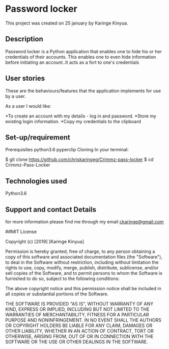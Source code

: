 # Password locker
 This project was created on 25 january by 
  Karinge Kinyua.

## Description

Password locker is a Python application that enables one to hide his or her credentials of their accounts.
This enables one to even hide information before initiating an account..It acts as a fort to one's credentials


## User stories
 
These are the behaviours/features that the application implements for use by a user.

As a user I would like:

*To create an account with my details - log in and password.
*Store my existing login information.
*Copy my credentials to the clipboard



## Set-up/requirement 
Prerequisites
python3.6
pyperclip
Cloning
In your terminal:

  $ git clone https://github.com/chriskaringeg/Crimmz-pass-locker
  $ cd Crimmz-Pass-Locker
## Technologies used
 Python3.6
## Support and contact Details
 for more information please find me through my email ckaringe@gmail.com

##MIT License

Copyright (c) [2019] [Karinge Kinyua]

Permission is hereby granted, free of charge, to any person obtaining a copy
of this software and associated documentation files (the "Software"), to deal
in the Software without restriction, including without limitation the rights
to use, copy, modify, merge, publish, distribute, sublicense, and/or sell
copies of the Software, and to permit persons to whom the Software is
furnished to do so, subject to the following conditions:

The above copyright notice and this permission notice shall be included in all
copies or substantial portions of the Software.

THE SOFTWARE IS PROVIDED "AS IS", WITHOUT WARRANTY OF ANY KIND, EXPRESS OR
IMPLIED, INCLUDING BUT NOT LIMITED TO THE WARRANTIES OF MERCHANTABILITY,
FITNESS FOR A PARTICULAR PURPOSE AND NONINFRINGEMENT. IN NO EVENT SHALL THE
AUTHORS OR COPYRIGHT HOLDERS BE LIABLE FOR ANY CLAIM, DAMAGES OR OTHER
LIABILITY, WHETHER IN AN ACTION OF CONTRACT, TORT OR OTHERWISE, ARISING FROM,
OUT OF OR IN CONNECTION WITH THE SOFTWARE OR THE USE OR OTHER DEALINGS IN THE
SOFTWARE.